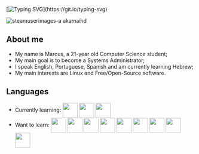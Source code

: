 [![Typing SVG](https://readme-typing-svg.herokuapp.com?font=Fira+Code&pause=1000&color=FFFFFF&width=435&lines=Welcome+to+my+GitHub+profile!;Bem-vinde+ao+meu+perfil+do+GitHub!)](https://git.io/typing-svg)

![steamuserimages-a akamaihd](https://github.com/marcuslaguardia/marcuslaguardia/assets/89594755/5b11b27b-7cce-41b0-b892-b93c7688ce3b)



## About me

- My name is Marcus, a 21-year old Computer Science student;
- My main goal is to become a Systems Administrator;
- I speak English, Portuguese, Spanish and am currently learning Hebrew;
- My main interests are Linux and Free/Open-Source software.

## Languages
- Currently learning:
  <img align= "center" width= 40 height= 40 src="https://cdn.jsdelivr.net/gh/devicons/devicon/icons/python/python-original.svg"/>
  <img align = "center" width= 40 height = 40 src="https://cdn.jsdelivr.net/gh/devicons/devicon/icons/lua/lua-original.svg"/>
  <img align = "center" width= 40 height = 40 src="https://cdn.jsdelivr.net/gh/devicons/devicon/icons/bash/bash-original.svg" />
- Want to learn:
  <img align = "center" width= 40 height = 40 src="https://cdn.jsdelivr.net/gh/devicons/devicon/icons/c/c-original.svg" />
  <img align ="center" width = 40 height = 40 src="https://cdn.jsdelivr.net/gh/devicons/devicon/icons/java/java-original.svg" />
  <img align ="center" width = 40 height = 40 src="https://cdn.jsdelivr.net/gh/devicons/devicon/icons/html5/html5-original.svg"/>
  <img align = "center" width = 40 height = 40 src="https://cdn.jsdelivr.net/gh/devicons/devicon/icons/css3/css3-original.svg" />
  <img align = "center" width = 40 height = 40 src = "https://cdn.jsdelivr.net/gh/devicons/devicon/icons/javascript/javascript-original.svg" />
  <img align = "center" width = 40 height = 40 src = "https://cdn.jsdelivr.net/gh/devicons/devicon/icons/typescript/typescript-original.svg" />
  <img align = "center" width = 40 height = 40 src = "https://cdn.jsdelivr.net/gh/devicons/devicon/icons/rust/rust-plain.svg" />
  <img align = "center" width = 40 height = 40 src = "https://cdn.jsdelivr.net/gh/devicons/devicon/icons/haskell/haskell-original.svg" />
  <img align = "center" width = 40 height = 40 src = "https://cdn.jsdelivr.net/gh/devicons/devicon/icons/nixos/nixos-original.svg" />


          
